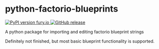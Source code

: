 # python-factorio-blueprints

[![PyPI version fury.io
](https://badge.fury.io/py/py-factorio-blueprints.svg)
](https://pypi.python.org/pypi/py-factorio-blueprints/)
[![GitHub release
](https://img.shields.io/github/release/tzwaan/python-factorio-blueprints.svg)
](https://GitHub.com/tzwaan/python-factorio-blueprints/releases/)

A python package for importing and editing factorio blueprint strings

Definitely not finished, but most basic blueprint functionality is supported.
